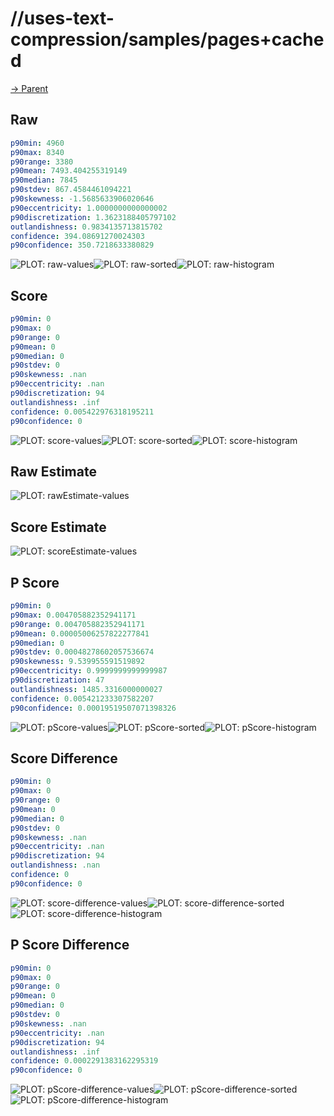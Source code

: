 
# //uses-text-compression/samples/pages+cached

[→ Parent](../..)


## Raw


```yaml
p90min: 4960
p90max: 8340
p90range: 3380
p90mean: 7493.404255319149
p90median: 7845
p90stdev: 867.4584461094221
p90skewness: -1.5685633906020646
p90eccentricity: 1.0000000000000002
p90discretization: 1.3623188405797102
outlandishness: 0.9834135713815702
confidence: 394.08691270024303
p90confidence: 350.7218633380829

```

![PLOT: raw-values](./raw/values.svg)![PLOT: raw-sorted](./raw/sorted.svg)![PLOT: raw-histogram](./raw/histogram.svg)
## Score


```yaml
p90min: 0
p90max: 0
p90range: 0
p90mean: 0
p90median: 0
p90stdev: 0
p90skewness: .nan
p90eccentricity: .nan
p90discretization: 94
outlandishness: .inf
confidence: 0.005422976318195211
p90confidence: 0

```

![PLOT: score-values](./score/values.svg)![PLOT: score-sorted](./score/sorted.svg)![PLOT: score-histogram](./score/histogram.svg)
## Raw Estimate

![PLOT: rawEstimate-values](./rawEstimate/values.svg)
## Score Estimate

![PLOT: scoreEstimate-values](./scoreEstimate/values.svg)
## P Score


```yaml
p90min: 0
p90max: 0.004705882352941171
p90range: 0.004705882352941171
p90mean: 0.00005006257822277841
p90median: 0
p90stdev: 0.00048278602057536674
p90skewness: 9.539955591519892
p90eccentricity: 0.9999999999999987
p90discretization: 47
outlandishness: 1485.3316000000027
confidence: 0.005421233307582207
p90confidence: 0.00019519507071398326

```

![PLOT: pScore-values](./pScore/values.svg)![PLOT: pScore-sorted](./pScore/sorted.svg)![PLOT: pScore-histogram](./pScore/histogram.svg)
## Score Difference


```yaml
p90min: 0
p90max: 0
p90range: 0
p90mean: 0
p90median: 0
p90stdev: 0
p90skewness: .nan
p90eccentricity: .nan
p90discretization: 94
outlandishness: .nan
confidence: 0
p90confidence: 0

```

![PLOT: score-difference-values](./score-difference/values.svg)![PLOT: score-difference-sorted](./score-difference/sorted.svg)![PLOT: score-difference-histogram](./score-difference/histogram.svg)
## P Score Difference


```yaml
p90min: 0
p90max: 0
p90range: 0
p90mean: 0
p90median: 0
p90stdev: 0
p90skewness: .nan
p90eccentricity: .nan
p90discretization: 94
outlandishness: .inf
confidence: 0.0002291383162295319
p90confidence: 0

```

![PLOT: pScore-difference-values](./pScore-difference/values.svg)![PLOT: pScore-difference-sorted](./pScore-difference/sorted.svg)![PLOT: pScore-difference-histogram](./pScore-difference/histogram.svg)